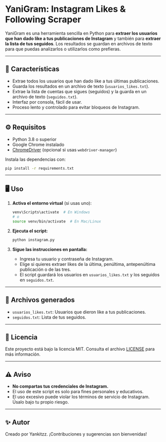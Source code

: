 # YaniGram: Instagram Likes & Following Scraper

YaniGram es una herramienta sencilla en Python para **extraer los usuarios que han dado like a tus publicaciones de Instagram** y también para **extraer la lista de tus seguidos**. Los resultados se guardan en archivos de texto para que puedas analizarlos o utilizarlos como prefieras.

---

## 🚀 Características
- Extrae todos los usuarios que han dado like a tus últimas publicaciones.
- Guarda los resultados en un archivo de texto (`usuarios_likes.txt`).
- Extrae la lista de cuentas que sigues (seguidos) y la guarda en un archivo de texto (`seguidos.txt`).
- Interfaz por consola, fácil de usar.
- Proceso lento y controlado para evitar bloqueos de Instagram.

---

## ⚙️ Requisitos
- Python 3.8 o superior
- Google Chrome instalado
- [ChromeDriver](https://chromedriver.chromium.org/) (opcional si usas `webdriver-manager`)

Instala las dependencias con:
```bash
pip install -r requirements.txt
```

---

## 🖥️ Uso
1. **Activa el entorno virtual** (si usas uno):
   ```bash
   venv\Scripts\activate  # En Windows
   # o
   source venv/bin/activate  # En Mac/Linux
   ```

2. **Ejecuta el script:**
   ```bash
   python instagram.py
   ```

3. **Sigue las instrucciones en pantalla:**
   - Ingresa tu usuario y contraseña de Instagram.
   - Elige si quieres extraer likes de la última, penúltima, antepenúltima publicación o de las tres.
   - El script guardará los usuarios en `usuarios_likes.txt` y los seguidos en `seguidos.txt`.

---

## 📂 Archivos generados
- `usuarios_likes.txt`: Usuarios que dieron like a tus publicaciones.
- `seguidos.txt`: Lista de tus seguidos.

---

## 📝 Licencia
Este proyecto está bajo la licencia MIT. Consulta el archivo [LICENSE](LICENSE) para más información.

---

## ⚠️ Aviso
- **No compartas tus credenciales de Instagram.**
- El uso de este script es solo para fines personales y educativos.
- El uso excesivo puede violar los términos de servicio de Instagram. Úsalo bajo tu propio riesgo.

---

## ✨ Autor
Creado por Yankitzz. ¡Contribuciones y sugerencias son bienvenidas!
